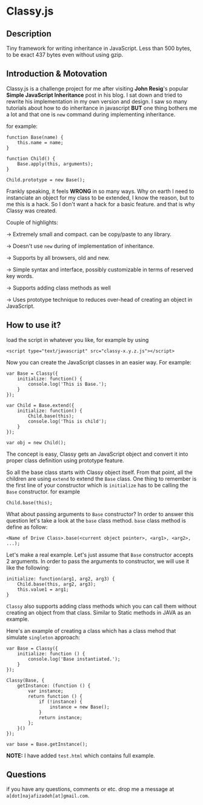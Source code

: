 Classy.js
==========

Description
----------------
Tiny framework for writing inheritance in JavaScript. Less than 500 bytes, to be exact 437 bytes even without using gzip.

Introduction & Motovation
-----------------
Classy.js is a challenge project for me after visiting **John Resig**'s popular **Simple JavaScript Inheritance** post in his blog.
I sat down and tried to rewrite his implementation in my own version and design. I saw so many tutorials about how to do inheritance in javascript **BUT** one thing bothers me a lot and that one is `new` command during implementing inheritance. 

for example:

    function Base(name) {
    	this.name = name;
	}
	
	function Child() {
    	Base.apply(this, arguments);
	}
	
	Child.prototype = new Base();

Frankly speaking, it feels **WRONG** in so many ways. Why on earth I need to instanciate an object for my class to be extended, I know the reason, but to me this is a hack. So I don't want a hack for a basic feature. and that is why Classy was created.

Couple of highlights:

-> Extremely small and compact. can be copy/paste to any library.

-> Doesn't use `new` during of implementation of inheritance.

-> Supports by all browsers, old and new.

-> Simple syntax and interface, possibly customizable in terms of reserved key words.

-> Supports adding class methods as well

-> Uses prototype technique to reduces over-head of creating an object in JavaScript.

How to use it?
--------------------
load the script in whatever you like, for example by using

    <script type="text/javascript" src="classy-x.y.z.js"></script>


Now you can create the JavaScript classes in an easier way.
For example:

    var Base = Classy({
        initialize: function() {
            console.log('This is Base.');
        }
    });

    var Child = Base.extend({
        initialize: function() {
            Child.base(this);
            console.log('This is child');
        }
    });

    var obj = new Child();

The concept is easy, Classy gets an JavaScript object and convert it into proper class definition using prototype feature.

So all the base class starts with Classy object itself. From that point, all the children are using `extend` to extend the `Base` class.
One thing to remember is the first line of your constructor which is `initialize` has to be calling the `Base` constructor. for example
    
    Child.base(this);

What about passing arguments to `Base` constructor? In order to answer this question let's take a look at the `base` class method. `base` class method is define as follow:
    
    <Name of Drive Class>.base(<current object pointer>, <arg1>, <arg2>, ...);

Let's make a real example. Let's just assume that `Base` constructor accepts 2 arguments. In order to pass the arguments to constructor, we will use it like the following:
    
    initialize: function(arg1, arg2, arg3) {
        Child.base(this, arg2, arg3);
        this.value1 = arg1;
    }

`Classy` also supports adding class methods which you can call them without creating an object from that class. Similar to Static methods in JAVA as an example.

Here's an example of creating a class which has a class mehod that simulate `singleton` approach:

    var Base = Classy({
    	initialize: function () {
        	console.log('Base instantiated.');
        }
    });
    
    Classy(Base, {
    	getInstance: (function () {
    	    var instance;
    	    return function () {
    	        if (!instance) {
    	            instance = new Base();
    	        }
    	        return instance;
    	    };
    	}()
    });
    
    var base = Base.getInstance();
    
**NOTE:** I have added `test.html` which contains full example. 

Questions
--------------
if you have any questions, comments or etc. drop me a message at `a[dot]najafizadeh[at]gmail.com`.
